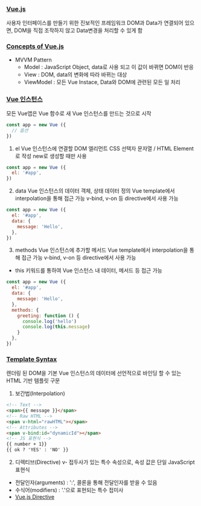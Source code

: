 ### [Vue.js](https://kr.vuejs.org/v2/guide/)
사용자 인터페이스를 만들기 위한 진보적인 프레임워크
DOM과 Data가 연결되어 있으면, DOM을 직접 조작하지 않고 Data변경을 처리할 수 있게 함


### [Concepts of Vue.js](https://ko.wikipedia.org/wiki/모델-뷰-뷰모델)
- MVVM Pattern
    - Model : JavaScript Object, data로 사용 되고 이 값이 바뀌면 DOM이 반응
    - View : DOM, data의 변화에 따라 바뀌는 대상
    - ViewModel : 모든 Vue Instace, Data와 DOM에 관련된 모든 일 처리


### [Vue 인스턴스](https://kr.vuejs.org/v2/guide/instance.html)
모든 Vue앱은 Vue 함수로 새 Vue 인스턴스를 만드는 것으로 시작
```JavaScript
const app = new Vue ({
  // 옵션
})
```
1. el
Vue 인스턴스에 연결할 DOM 엘리먼트
CSS 선택자 문자열 / HTML Element로 작성
new로 생성할 때만 사용
```JavaScript
const app = new Vue ({
  el: '#app',
})
```
2. data
Vue 인스턴스의 데이터 객체, 상태 데이터 정의
Vue template에서 interpolation을 통해 접근 가능
v-bind, v-on 등 directive에서 사용 가능
```JavaScript
const app = new Vue ({
  el: '#app',
  data: {
    message: 'Hello',
  },
})
```
3. methods
Vue 인스턴스에 추가할 메서드
Vue template에서 interpolation을 통해 접근 가능
v-bind, v-on 등 directive에서 사용 가능
- this 키워드를 통하여 Vue 인스턴스 내 데이터, 메서드 등 접근 가능
```JavaScript
const app = new Vue ({
  el: '#app',
  data: {
    message: 'Hello',
  },
  methods: {
    greeting: function () {
      console.log('hello')
      console.log(this.message)
    }
  },
})
```


### [Template Syntax](https://kr.vuejs.org/v2/guide/syntax.html)
렌더링 된 DOM을 기본 Vue 인스턴스의 데이터에 선언적으로 바인딩 할 수 있는 HTML 기반 템플릿 구문
1. 보간법(Interpolation)
```html
<!-- Text -->
<span>{{ message }}</span>
<!-- Raw HTML -->
<span v-html="rawHTML"></span>
<!-- Attributes -->
<span v-bind:id="dynamicId"></span>
<!-- JS 표현식 -->
{{ number + 1}}
{{ ok ? 'YES' : 'NO' }}
```

2. 디렉티브(Directive)
v- 접두사가 있는 특수 속성으로, 속성 값은 단일 JavaScript표현식
- 전달인자(arguments) : ':', 콜론을 통해 전달인자를 받을 수 있음
- 수식어(modifiers) : '.'으로 표현되는 특수 접미사
- [Vue.js Directive](Vue.js%20Directive.md)